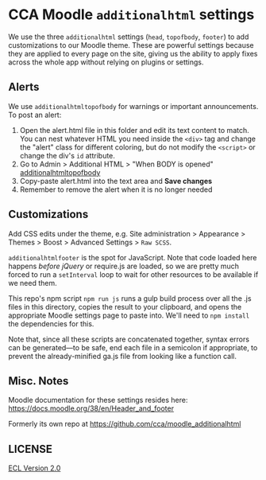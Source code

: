 # CCA Moodle `additionalhtml` settings

We use the three `additionalhtml` settings (`head`, `topofbody`, `footer`) to add customizations to our Moodle theme. These are powerful settings because they are applied to every page on the site, giving us the ability to apply fixes across the whole app without relying on plugins or settings.

## Alerts

We use `additionalhtmltopofbody` for warnings or important announcements. To post an  alert:

1. Open the alert.html file in this folder and edit its text content to match. You can nest whatever HTML you need inside the `<div>` tag and change the "alert" class for different coloring, but do not modify the `<script>` or change the div's `id` attribute.
2. Go to Admin > Additional HTML > "When BODY is opened" [additionalhtmltopofbody](https://moodle.cca.edu/admin/search.php?query=additionalhtmltopofbody)
3. Copy-paste alert.html into the text area and **Save changes**
4. Remember to remove the alert when it is no longer needed

## Customizations

Add CSS edits under the theme, e.g.  Site administration > Appearance > Themes > Boost > Advanced Settings > `Raw SCSS`.

`additionalhtmlfooter` is the spot for JavaScript. Note that code loaded here happens _before jQuery_ or require.js are loaded, so we are pretty much forced to run a `setInterval` loop to wait for other resources to be available if we need them.

This repo's npm script `npm run js` runs a gulp build process over all the .js files in this directory, copies the result to your clipboard, and opens the appropriate Moodle settings page to paste into. We'll need to `npm install` the dependencies for this.

Note that, since all these scripts are concatenated together, syntax errors can be generated—to be safe, end each file in a semicolon if appropriate, to prevent the already-minified ga.js file from looking like a function call.

## Misc. Notes

Moodle documentation for these settings resides here: https://docs.moodle.org/38/en/Header_and_footer

Formerly its own repo at https://github.com/cca/moodle_additionalhtml

## LICENSE

[ECL Version 2.0](https://opensource.org/licenses/ECL-2.0)
